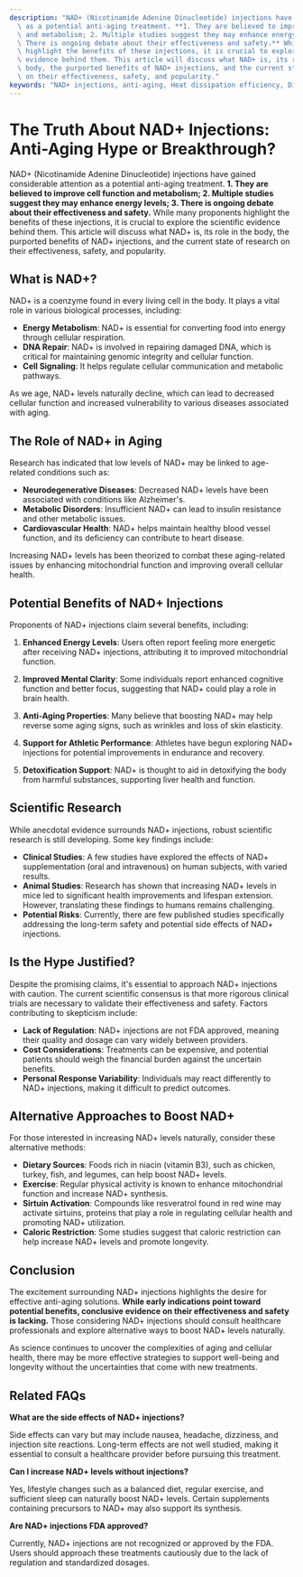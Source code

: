 ```yaml
---
description: "NAD+ (Nicotinamide Adenine Dinucleotide) injections have gained considerable attention\
  \ as a potential anti-aging treatment. **1. They are believed to improve cell function\
  \ and metabolism; 2. Multiple studies suggest they may enhance energy levels; 3.\
  \ There is ongoing debate about their effectiveness and safety.** While many proponents\
  \ highlight the benefits of these injections, it is crucial to explore the scientific\
  \ evidence behind them. This article will discuss what NAD+ is, its role in the\
  \ body, the purported benefits of NAD+ injections, and the current state of research\
  \ on their effectiveness, safety, and popularity."
keywords: "NAD+ injections, anti-aging, Heat dissipation efficiency, Die-casting process"
---
```

# The Truth About NAD+ Injections: Anti-Aging Hype or Breakthrough?

NAD+ (Nicotinamide Adenine Dinucleotide) injections have gained considerable attention as a potential anti-aging treatment. **1. They are believed to improve cell function and metabolism; 2. Multiple studies suggest they may enhance energy levels; 3. There is ongoing debate about their effectiveness and safety.** While many proponents highlight the benefits of these injections, it is crucial to explore the scientific evidence behind them. This article will discuss what NAD+ is, its role in the body, the purported benefits of NAD+ injections, and the current state of research on their effectiveness, safety, and popularity.

## What is NAD+?

NAD+ is a coenzyme found in every living cell in the body. It plays a vital role in various biological processes, including:

- **Energy Metabolism**: NAD+ is essential for converting food into energy through cellular respiration.
- **DNA Repair**: NAD+ is involved in repairing damaged DNA, which is critical for maintaining genomic integrity and cellular function.
- **Cell Signaling**: It helps regulate cellular communication and metabolic pathways.

As we age, NAD+ levels naturally decline, which can lead to decreased cellular function and increased vulnerability to various diseases associated with aging.

## The Role of NAD+ in Aging

Research has indicated that low levels of NAD+ may be linked to age-related conditions such as:

- **Neurodegenerative Diseases**: Decreased NAD+ levels have been associated with conditions like Alzheimer's.
- **Metabolic Disorders**: Insufficient NAD+ can lead to insulin resistance and other metabolic issues.
- **Cardiovascular Health**: NAD+ helps maintain healthy blood vessel function, and its deficiency can contribute to heart disease.

Increasing NAD+ levels has been theorized to combat these aging-related issues by enhancing mitochondrial function and improving overall cellular health.

## Potential Benefits of NAD+ Injections

Proponents of NAD+ injections claim several benefits, including:

1. **Enhanced Energy Levels**: Users often report feeling more energetic after receiving NAD+ injections, attributing it to improved mitochondrial function.
   
2. **Improved Mental Clarity**: Some individuals report enhanced cognitive function and better focus, suggesting that NAD+ could play a role in brain health.

3. **Anti-Aging Properties**: Many believe that boosting NAD+ may help reverse some aging signs, such as wrinkles and loss of skin elasticity.

4. **Support for Athletic Performance**: Athletes have begun exploring NAD+ injections for potential improvements in endurance and recovery.

5. **Detoxification Support**: NAD+ is thought to aid in detoxifying the body from harmful substances, supporting liver health and function.

## Scientific Research

While anecdotal evidence surrounds NAD+ injections, robust scientific research is still developing. Some key findings include:

- **Clinical Studies**: A few studies have explored the effects of NAD+ supplementation (oral and intravenous) on human subjects, with varied results. 
- **Animal Studies**: Research has shown that increasing NAD+ levels in mice led to significant health improvements and lifespan extension. However, translating these findings to humans remains challenging.
- **Potential Risks**: Currently, there are few published studies specifically addressing the long-term safety and potential side effects of NAD+ injections.

## Is the Hype Justified?

Despite the promising claims, it's essential to approach NAD+ injections with caution. The current scientific consensus is that more rigorous clinical trials are necessary to validate their effectiveness and safety. Factors contributing to skepticism include:

- **Lack of Regulation**: NAD+ injections are not FDA approved, meaning their quality and dosage can vary widely between providers.
- **Cost Considerations**: Treatments can be expensive, and potential patients should weigh the financial burden against the uncertain benefits.
- **Personal Response Variability**: Individuals may react differently to NAD+ injections, making it difficult to predict outcomes.

## Alternative Approaches to Boost NAD+

For those interested in increasing NAD+ levels naturally, consider these alternative methods:

- **Dietary Sources**: Foods rich in niacin (vitamin B3), such as chicken, turkey, fish, and legumes, can help boost NAD+ levels.
- **Exercise**: Regular physical activity is known to enhance mitochondrial function and increase NAD+ synthesis.
- **Sirtuin Activation**: Compounds like resveratrol found in red wine may activate sirtuins, proteins that play a role in regulating cellular health and promoting NAD+ utilization.
- **Caloric Restriction**: Some studies suggest that caloric restriction can help increase NAD+ levels and promote longevity.

## Conclusion

The excitement surrounding NAD+ injections highlights the desire for effective anti-aging solutions. **While early indications point toward potential benefits, conclusive evidence on their effectiveness and safety is lacking.** Those considering NAD+ injections should consult healthcare professionals and explore alternative ways to boost NAD+ levels naturally.

As science continues to uncover the complexities of aging and cellular health, there may be more effective strategies to support well-being and longevity without the uncertainties that come with new treatments.

## Related FAQs

**What are the side effects of NAD+ injections?**

Side effects can vary but may include nausea, headache, dizziness, and injection site reactions. Long-term effects are not well studied, making it essential to consult a healthcare provider before pursuing this treatment.

**Can I increase NAD+ levels without injections?**

Yes, lifestyle changes such as a balanced diet, regular exercise, and sufficient sleep can naturally boost NAD+ levels. Certain supplements containing precursors to NAD+ may also support its synthesis.

**Are NAD+ injections FDA approved?**

Currently, NAD+ injections are not recognized or approved by the FDA. Users should approach these treatments cautiously due to the lack of regulation and standardized dosages.
